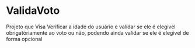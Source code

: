 # ValidaVoto

Projeto que Visa Verificar a idade do usuário e validar se ele é elegivel obrigatóriamente ao voto ou não, podendo ainda validar se ele é elegivel de forma opcional 
